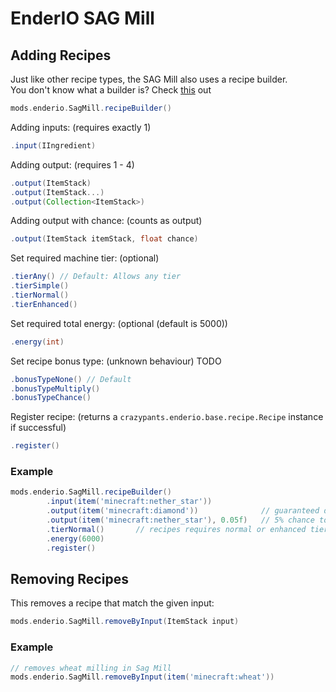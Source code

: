 # EnderIO SAG Mill

## Adding Recipes
Just like other recipe types, the SAG Mill also uses a recipe builder. <br>
You don't know what a builder is? Check [this](https://groovyscript-docs.readthedocs.io/en/latest/groovy/builder/) out
```groovy
mods.enderio.SagMill.recipeBuilder()
```

Adding inputs: (requires exactly 1)
```groovy
.input(IIngredient)
```

Adding output: (requires 1 - 4)
```groovy
.output(ItemStack)
.output(ItemStack...)
.output(Collection<ItemStack>)
```

Adding output with chance: (counts as output)
```groovy
.output(ItemStack itemStack, float chance)
```

Set required machine tier: (optional)
```groovy
.tierAny() // Default: Allows any tier
.tierSimple()
.tierNormal()
.tierEnhanced()
```

Set required total energy: (optional (default is 5000))
```groovy
.energy(int)
```

Set recipe bonus type: (unknown behaviour) TODO
````groovy
.bonusTypeNone() // Default
.bonusTypeMultiply()
.bonusTypeChance()
````

Register recipe: (returns a `crazypants.enderio.base.recipe.Recipe` instance if successful)
````groovy
.register()
````

### Example
````groovy
mods.enderio.SagMill.recipeBuilder()
        .input(item('minecraft:nether_star'))
        .output(item('minecraft:diamond'))              // guaranteed diamond
        .output(item('minecraft:nether_star'), 0.05f)   // 5% chance to get nether star back
        .tierNormal()       // recipes requires normal or enhanced tier
        .energy(6000)
        .register()
````

## Removing Recipes
This removes a recipe that match the given input:
````groovy
mods.enderio.SagMill.removeByInput(ItemStack input)
````

### Example
````groovy
// removes wheat milling in Sag Mill
mods.enderio.SagMill.removeByInput(item('minecraft:wheat'))
````